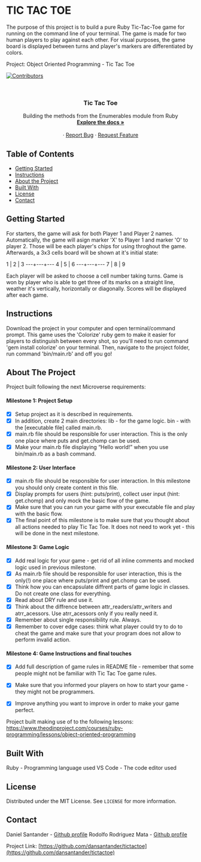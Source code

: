 # TIC TAC TOE

The purpose of this project is to build a pure Ruby Tic-Tac-Toe game for running on the command line of your terminal.
The game is made for two human players to play against each other. For visual purposes, the game board is displayed between turns and player's markers are differentiated by colors.

Project: Object Oriented Programming - Tic Tac Toe

<!-- PROJECT SHIELDS -->
<!--
*** I'm using markdown "reference style" links for readability.
*** Reference links are enclosed in brackets [ ] instead of parentheses ( ).
*** See the bottom of this document for the declaration of the reference variables
*** for contributors-url, forks-url, etc. This is an optional, concise syntax you may use.
*** https://www.markdownguide.org/basic-syntax/#reference-style-links
-->
[![Contributors][contributors-shield]][contributors-url]




<!-- PROJECT LOGO -->
<br />
<p align="center">
  
  <h3 align="center">Tic Tac Toe</h3>

  <p align="center">
    Building the methods from the Enumerables module from Ruby
    <br />
    <a href="https://github.com/dansantander/tictactoe"><strong>Explore the docs »</strong></a>
    <br />
    <br />
    ·
    <a href="https://github.com/dansantander/tictactoe/issues">Report Bug</a>
    ·
    <a href="https://github.com/dansantander/tictactoe/issues">Request Feature</a>
  </p>
</p>



<!-- TABLE OF CONTENTS -->
## Table of Contents

* [Getting Started](#getting-started)
* [Instructions](#instructions)
* [About the Project](#about-the-project)
* [Built With](#built-with)
* [License](#license)
* [Contact](#contact)

<!-- GETTING STARTED-->
## Getting Started

For starters, the game will ask for both Player 1 and Player 2 names. Automatically, the game will asign marker 'X' to Player 1 and marker 'O' to player 2. Those will be each player's chips for using throghout the game. Afterwards, a 3x3 cells board will be shown at it's initial state:

 1 | 2 | 3
---+---+---
 4 | 5 | 6
---+---+---
 7 | 8 | 9

Each player will be asked to choose a cell number taking turns. 
Game is won by player who is able to get three of its marks on a straight line, weather it's vertically, horizontally or diagonally.
Scores will be displayed after each game.

<!-- INSTRUCTIONS-->
## Instructions

Download the project in your computer and open terminal/command prompt.
This game uses the 'Colorize' ruby gem to make it easier for players to distinguish between every shot, so you'll need to run command 'gem install colorize' on your terminal.
Then, navigate to the project folder, run command 'bin/main.rb' and off you go! 

<!-- ABOUT THE PROJECT -->
## About The Project

Project built following the next Microverse requirements:

#### Milestone 1: Project Setup

- [x] Setup project as it is described in requirements.
- [x] In addition, create 2 main directories:
lib - for the game logic.
bin - with the [executable file] called main.rb.
- [x] main.rb file should be responsible for user interaction. This is the only one place where puts and get.chomp can be used.
- [x] Make your main.rb file displaying “Hello world!” when you use bin/main.rb as a bash command.

#### Milestone 2: User Interface

- [x] main.rb file should be responsible for user interaction. In this milestone you should only create content in this file.
- [x] Display prompts for users (hint: puts/print), collect user input (hint: get.chomp) and only mock the basic flow of the game.
- [x] Make sure that you can run your game with your executable file and play with the basic flow.
- [x] The final point of this milestone is to make sure that you thought about all actions needed to play Tic Tac Toe. It does not need to work yet - this will be done in the next milestone.

#### Milestone 3: Game Logic

- [x] Add real logic for your game - get rid of all inline comments and mocked logic used in previous milestone.
- [x] As main.rb file should be responsible for user interaction, this is the only(!) one place where puts/print and get.chomp can be used.
- [x] Think how you can encapsulate diffrent parts of game logic in classes. Do not create one class for everything.
- [x] Read about DRY rule and use it.
- [x] Think about the diffrence between attr_readers/attr_writers and atrr_acessors. Use atrr_acessors only if you really need it.
- [x] Remember about single responsibility rule. Always.
- [x] Remember to cover edge cases: think what player could try to do to cheat the game and make sure that your program does not allow to perform invalid action.

#### Milestone 4: Game Instructions and final touches

- [x] Add full description of game rules in README file - remember that some people might not be familiar with Tic Tac Toe game rules.
- [x] Make sure that you informed your players on how to start your game - they might not be programmers.
- [x] Improve anything you want to improve in order to make your game perfect.


Project built making use of to the following lessons:
https://www.theodinproject.com/courses/ruby-programming/lessons/object-oriented-programming


## Built With
Ruby - Programming language used
VS Code - The code editor used

<!-- LICENSE -->
## License

Distributed under the MIT License. See `LICENSE` for more information.



<!-- CONTACT -->
## Contact

Daniel Santander - [Github profile](https://github.com/dansantander)
Rodolfo Rodriguez Mata - [Github profile](https://github.com/RodolfoRodriguezMata)

Project Link: [https://github.com/dansantander/tictactoe](https://github.com/dansantander/tictactoe)



<!-- MARKDOWN LINKS & IMAGES -->
<!-- https://www.markdownguide.org/basic-syntax/#reference-style-links -->
[contributors-shield]: https://img.shields.io/github/contributors/othneildrew/Best-README-Template.svg?style=flat-square
[contributors-url]: https://github.com/RodolfoRodriguezMata/enumerable-methods/contributors
[forks-shield]: https://img.shields.io/github/forks/othneildrew/Best-README-Template.svg?style=flat-square
[forks-url]: https://github.com/othneildrew/Best-README-Template/network/members
[stars-shield]: https://img.shields.io/github/stars/othneildrew/Best-README-Template.svg?style=flat-square
[stars-url]: https://github.com/othneildrew/Best-README-Template/stargazers
[issues-shield]: https://img.shields.io/github/issues/othneildrew/Best-README-Template.svg?style=flat-square
[issues-url]: https://github.com/othneildrew/Best-README-Template/issues
[license-shield]: https://img.shields.io/github/license/othneildrew/Best-README-Template.svg?style=flat-square
[license-url]: https://github.com/othneildrew/Best-README-Template/blob/master/LICENSE.txt
[linkedin-shield]: https://img.shields.io/badge/-LinkedIn-black.svg?style=flat-square&logo=linkedin&colorB=555
[linkedin-url]: https://linkedin.com/in/othneildrew
[product-screenshot]: images/screenshot.png